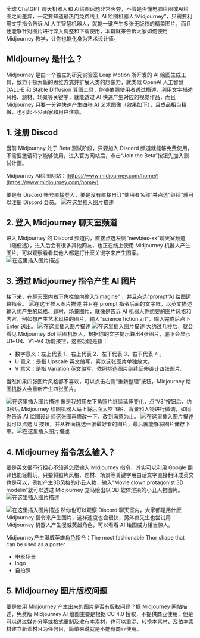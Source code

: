 
全球 ChatGPT 聊天机器人和 AI绘图话题非常火夯，不管是否懂电脑绘图或AI绘图之间差异，一定要知道最热门免费线上 AI 绘图机器人“Midjourney”，只需要利用文字指令告诉 AI 人工智慧机器人，就能一键产生多张无版权的精美图片，而且还能够针对图片进行深入调整和下载使用，本篇就来告诉大家如何使用 Midjourney 教学，让你也能化身为艺术设计师。

## Midjourney 是什么？
Midjourney 是由一个独立的研究实验室 Leap Motion 所开发的 AI 绘图生成工具，致力于探索新的思维方式并扩展人类的想像力，就类似 OpenAI 人工智慧 DALL-E 和 Stable Diffusion 算图工具，能够依照使用者透过描述，利用文字描述风格、题材、场景等关键字，就能透过 AI 快速产生对应的视觉作品，而且 Midjourney 只要一分钟快速产生四张 AI 艺术图像（效果如下），且成品相当精緻，也引起不少画家和用户注意。

## 1. 注册 Discod 

当前 Midjourney 处于 Beta 测试阶段，只要加入 Discord 频道就能够免费使用，不需要邀请码才能够使用，进入官方网站后，点击“Join the Beta”按钮先加入测试计画。

Midjourney AI绘图网站：[https://www.midjourney.com/home/](https://www.midjourney.com/home/)

要是有 Discord 帐号直接登入，要是没有直接自订“使用者名称”并点选“继续”就可以注册 Discord 会员。
![在这里插入图片描述](https://img-blog.csdnimg.cn/e64184b6acbe4c488f4e9d61fce3c590.png)
##  2. 登入 Midjourney 聊天室频道
进入 Midjourney 的 Discord 频道内，直接点选左侧“newbies-xx”聊天室频道（随便选），进入后会有很多其他网友，也正在线上使用 Midjourney 机器人产生图片，可以观察看看其他人都是打什麽关键字来产生图案。
![在这里插入图片描述](https://img-blog.csdnimg.cn/785183e055a44fec86e7da4fc788da39.png)
## 3. 透过 Midjourney 指令产生 AI 图片
接下来，在聊天室内右下角栏位内输入“/imagine” ，并且点选“prompt”AI 绘图运算指令。
![在这里插入图片描述](https://img-blog.csdnimg.cn/5aee11ce85b14e0a925702d8e6a7ad91.png)
并且在 prompt 指令后面的文字框，以英文描述输入想产生的风格、题材、场景图片，就像是告诉 AI 机器人你想要的图片风格和内容，例如想产生艺术风格的图片，输入“science fiction art”，输入完成后点下 Enter 送出。
![在这里插入图片描述](https://img-blog.csdnimg.cn/a36017fa086b4526a689334d79d0c812.png)
![在这里插入图片描述](https://img-blog.csdnimg.cn/eeb9784f34e546df956265c5a4e5c8f8.png)
大约过几秒后，就会看见 Midjourney Bot 绘图机器人，根据你的文字提示算出4张图片，底下会显示 U1~U4、V1~V4 功能按钮，这些功能是指：

- 数字意义：左上代表 1、右上代表 2、左下代表 3、右下代表 4 。
- U 意义：是指 Upscale 英文缩写，喜欢这张图片单独放大。
- V 意义：是指 Variation 英文缩写，依照挑选图片继续延伸设计四张图片。

当然如果四张图片风格都不喜欢，可以点击右侧“重新整理”按钮，Midjourney 绘图机器人会重新产生四张图片。

![在这里插入图片描述](https://img-blog.csdnimg.cn/4e240df21083491882693235d7acc871.png)
像是我想用左下角照片继续延伸变化，点“V3”按钮后，约3秒后 Midjourney 绘图机器人马上将后面太空飞船、背景和人物进行微调，如同你告诉 AI 绘图设计师这张图再修改一下，改到满意为止。
![在这里插入图片描述](https://img-blog.csdnimg.cn/628e9d88b93344e99d1d816004bf50ad.png)
就可以点选 U 按钮，并从裡面挑选一张最好看的图片，最后就能够将图片储存下来。![在这里插入图片描述](https://img-blog.csdnimg.cn/e844694f4c124e278ae13a1af9a2391e.png)
## 4. Midjourney 指令怎么输入？
要是英文很不行担心不知道怎麽输入 Midjourney 指令，其实可以利用 Google 翻译也能轻鬆玩，只要将照片风格、题材、场景等关键字用白话文字直接翻译成英文也是可以，例如产生3D风格的小丑人物，输入“Movie clown protagonist 3D modelin”就可以透过 Midjourney 立马绘出以 3D 软体渲染的小丑人物图片。
![在这里插入图片描述](https://img-blog.csdnimg.cn/c5cc0f5f7a9f4f80ba5360430908d512.png)

![在这里插入图片描述](https://img-blog.csdnimg.cn/31663c4df84c4c7687f3b9e29f897105.png)
然你也可以观察 Discord 聊天室内，大家都是用什麽 Midjourney 指令来产生图片，这样速度也会很快，另外疯先生也尝试用 Midjourney 机器人产生漫威英雄角色，可以看看 AI 绘图威力相当惊人。

Midjourney产生漫威英雄角色指令：The most fashionable Thor shape that can be used as a poster.

- 电影场景
- logo
- 自拍照

## 5. Midjourney 图片版权问题
要是使用 Midjourney 产生出来的图片是否有版权问题？据 Midjourney 网站描述，免费版 Midjourney AI 绘图主要是根据 CC 4.0 授权，不提供商业使用，但是可以透过媒介分享或格式重制及散布本素材，也可以重混、转换本素材、及依本素材建立新素材且为任何目，简单来说就是不能有商业使用。

